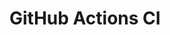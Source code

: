 # GitHub Actions CI































































































































































































































































































































































































































































































































































